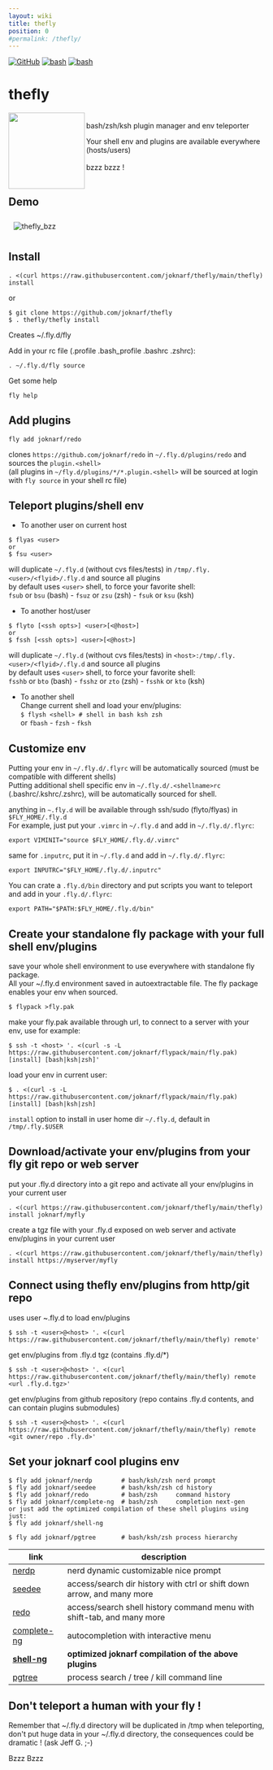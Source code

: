 ```yaml
---
layout: wiki
title: thefly
position: 0
#permalink: /thefly/
---
```

<style>
p > img {
  padding: 10px;
}
.container {
  max-width: 1300px;
}
</style>
[![GitHub](https://img.shields.io/badge/GitHub-joknarf%2Fthefly-black?logo=github)](https://github.com/joknarf/thefly)
[![bash](https://img.shields.io/badge/shell-bash%20|%20zsh%20|%20ksh%20-blue.svg)]()
[![bash](https://img.shields.io/badge/OS-Linux%20|%20macOS%20|%20SunOS%20...-blue.svg)]()

# thefly

<img align=left width="150px" src="https://github.com/user-attachments/assets/a537f833-a64f-40b0-99a3-fff9cca08ce8">

<br/>
bash/zsh/ksh plugin manager and env teleporter  

Your shell env and plugins are available everywhere (hosts/users)  
&nbsp;  
bzzz bzzz !  
<br/>  

## Demo
![thefly_bzz](https://github.com/user-attachments/assets/1617632b-db08-40d4-a845-841e8ee5c7c6)


## Install
```
. <(curl https://raw.githubusercontent.com/joknarf/thefly/main/thefly) install
```
or
```
$ git clone https://github.com/joknarf/thefly
$ . thefly/thefly install
```
Creates ~/.fly.d/fly

Add in your rc file (.profile .bash_profile .bashrc .zshrc):
```
. ~/.fly.d/fly source
```
Get some help
```
fly help
```
## Add plugins

```
fly add joknarf/redo
```
clones `https://github.com/joknarf/redo` in `~/.fly.d/plugins/redo` and sources the `plugin.<shell>`  
(all plugins in `~/fly.d/plugins/*/*.plugin.<shell>` will be sourced at login with `fly source` in your shell rc file)

## Teleport plugins/shell env

* To another user on current host
```
$ flyas <user>
or
$ fsu <user>
```
will duplicate `~/.fly.d` (without cvs files/tests) in `/tmp/.fly.<user>/<flyid>/.fly.d` and source all plugins  
by default uses `<user>` shell, to force your favorite shell:  
`fsub` or `bsu` (bash) - `fsuz` or `zsu` (zsh) - `fsuk` or `ksu` (ksh)

* To another host/user
```
$ flyto [<ssh opts>] <user>[<@host>]
or
$ fssh [<ssh opts>] <user>[<@host>]
```
will duplicate `~/.fly.d` (without cvs files/tests) in `<host>:/tmp/.fly.<user>/<flyid>/.fly.d` and source all plugins  
by default uses `<user>` shell, to force your favorite shell:  
`fsshb` or `bto` (bash) - `fsshz` or `zto` (zsh) - `fsshk` or `kto` (ksh)  
 
* To another shell  
Change current shell and load your env/plugins:  
`$ flysh <shell> # shell in bash ksh zsh`  
or `fbash` - `fzsh` - `fksh`  

 
## Customize env

Putting your env in `~/.fly.d/.flyrc` will be automatically sourced (must be compatible with different shells)  
Putting additional shell specific env in `~/.fly.d/.<shellname>rc` (.bashrc/.kshrc/.zshrc), will be automatically sourced for shell.

anything in `~.fly.d` will be available through ssh/sudo (flyto/flyas) in `$FLY_HOME/.fly.d`  
For example, just put your `.vimrc` in `~/.fly.d` and add in `~/.fly.d/.flyrc`:
```
export VIMINIT="source $FLY_HOME/.fly.d/.vimrc"
```
same for `.inputrc`, put it in `~/.fly.d` and add in `~/.fly.d/.flyrc`:
```
export INPUTRC="$FLY_HOME/.fly.d/.inputrc"
```
You can crate a `.fly.d/bin` directory and put scripts you want to teleport and add in your `.fly.d/.flyrc`:
```
export PATH="$PATH:$FLY_HOME/.fly.d/bin"
```

## Create your standalone fly package with your full shell env/plugins

save your whole shell environment to use everywhere with standalone fly package.  
All your ~/.fly.d environment saved in autoextractable file. The fly package enables your env when sourced.
```
$ flypack >fly.pak
```
make your fly.pak available through url, to connect to a server with your env, use for example:
```
$ ssh -t <host> '. <(curl -s -L https://raw.githubusercontent.com/joknarf/flypack/main/fly.pak) [install] [bash|ksh|zsh]'
```
load your env in current user:
```
$ . <(curl -s -L https://raw.githubusercontent.com/joknarf/flypack/main/fly.pak) [install] [bash|ksh|zsh]
```

`install` option to install in user home dir `~/.fly.d`, default in `/tmp/.fly.$USER`


## Download/activate your env/plugins from your fly git repo or web server

put your .fly.d directory into a git repo and activate all your env/plugins in your current user
```
. <(curl https://raw.githubusercontent.com/joknarf/thefly/main/thefly) install joknarf/myfly
```

create a tgz file with your .fly.d exposed on web server and activate env/plugins in your current user
```
. <(curl https://raw.githubusercontent.com/joknarf/thefly/main/thefly) install https://myserver/myfly
```

## Connect using thefly env/plugins from http/git repo

uses user ~.fly.d to load env/plugins
```
$ ssh -t <user>@<host> '. <(curl https://raw.githubusercontent.com/joknarf/thefly/main/thefly) remote'  
```

get env/plugins from .fly.d tgz (contains .fly.d/*)
```
$ ssh -t <user>@<host> '. <(curl https://raw.githubusercontent.com/joknarf/thefly/main/thefly) remote <url .fly.d.tgz>'  
```

get env/plugins from github repository (repo contains .fly.d contents, and can contain plugins submodules)
```
$ ssh -t <user>@<host> '. <(curl https://raw.githubusercontent.com/joknarf/thefly/main/thefly) remote <git owner/repo .fly.d>'  
```



## Set your joknarf cool plugins env

```
$ fly add joknarf/nerdp        # bash/ksh/zsh nerd prompt
$ fly add joknarf/seedee       # bash/ksh/zsh cd history
$ fly add joknarf/redo         # bash/zsh     command history
$ fly add joknarf/complete-ng  # bash/zsh     completion next-gen
or just add the optimized compilation of these shell plugins using just:
$ fly add joknarf/shell-ng

$ fly add joknarf/pgtree       # bash/ksh/zsh process hierarchy
```
|link                                                 |description                                                             |
|-----------------------------------------------------|------------------------------------------------------------------------|
|[nerdp](https://github.com/joknarf/nerdp)            |nerd dynamic customizable nice prompt                                   |
|[seedee](https://github.com/joknarf/seedee)          |access/search dir history with ctrl or shift down arrow, and many more  |
|[redo](https://github.com/joknarf/redo)              |access/search shell history command menu with shift-tab, and many more  |
|[complete-ng](https://github.com/joknarf/complete-ng)|autocompletion with interactive menu                                    |
|__[shell-ng](https://github.com/joknarf/shell-ng)__  |__optimized joknarf compilation of the above plugins__                  |
|[pgtree](https://github.com/joknarf/pgtree)          |process search / tree / kill command line                               | 

## Don't teleport a human with your fly !

Remember that ~/.fly.d directory will be duplicated in /tmp when teleporting, don't put huge data in your ~/.fly.d directory, the consequences could be dramatic ! (ask Jeff G. ;-)

Bzzz Bzzz
